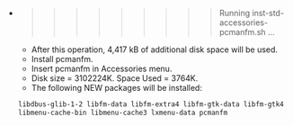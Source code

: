 * >>>>>>>>> Running inst-std-accessories-pcmanfm.sh ...
  * After this operation, 4,417 kB of additional disk space will be used.
  * Install pcmanfm.
  * Insert pcmanfm in Accessories menu.
  * Disk size = 3102224K. Space Used = 3764K.
  * The following NEW packages will be installed:
  ```bash
  libdbus-glib-1-2 libfm-data libfm-extra4 libfm-gtk-data libfm-gtk4 libfm4
  libmenu-cache-bin libmenu-cache3 lxmenu-data pcmanfm
  ```
